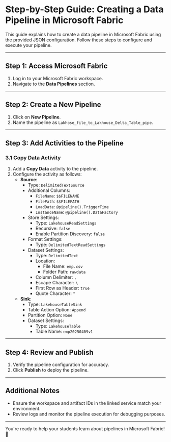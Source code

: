 # Step-by-Step Guide: Creating a Data Pipeline in Microsoft Fabric

This guide explains how to create a data pipeline in Microsoft Fabric using the provided JSON configuration. Follow these steps to configure and execute your pipeline.

---

## Step 1: Access Microsoft Fabric
1. Log in to your Microsoft Fabric workspace.
2. Navigate to the **Data Pipelines** section.

---

## Step 2: Create a New Pipeline
1. Click on **New Pipeline**.
2. Name the pipeline as `Lakhose_file_to_Lakhouse_Delta_Table_pipe`.

---

## Step 3: Add Activities to the Pipeline

### 3.1 Copy Data Activity
1. Add a **Copy Data** activity to the pipeline.
2. Configure the activity as follows:
   - **Source**:
     - Type: `DelimitedTextSource`
     - Additional Columns:
       - `FileName`: `$$FILENAME`
       - `FilePath`: `$$FILEPATH`
       - `LoadDate`: `@pipeline().TriggerTime`
       - `InstanceName`: `@pipeline().DataFactory`
     - Store Settings:
       - Type: `LakehouseReadSettings`
       - Recursive: `false`
       - Enable Partition Discovery: `false`
     - Format Settings:
       - Type: `DelimitedTextReadSettings`
     - Dataset Settings:
       - Type: `DelimitedText`
       - Location:
         - File Name: `emp.csv`
         - Folder Path: `rawdata`
       - Column Delimiter: `,`
       - Escape Character: `\`
       - First Row as Header: `true`
       - Quote Character: `"`
   - **Sink**:
     - Type: `LakehouseTableSink`
     - Table Action Option: `Append`
     - Partition Option: `None`
     - Dataset Settings:
       - Type: `LakehouseTable`
       - Table Name: `emp20250409v1`

---

## Step 4: Review and Publish
1. Verify the pipeline configuration for accuracy.
2. Click **Publish** to deploy the pipeline.

---

## Additional Notes
- Ensure the workspace and artifact IDs in the linked service match your environment.
- Review logs and monitor the pipeline execution for debugging purposes.

---

You're ready to help your students learn about pipelines in Microsoft Fabric! 🚀
